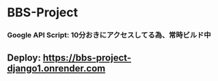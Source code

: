 # BBS-Project
### Google API Script: 10分おきにアクセスしてる為、常時ビルド中
## Deploy: https://bbs-project-django1.onrender.com
